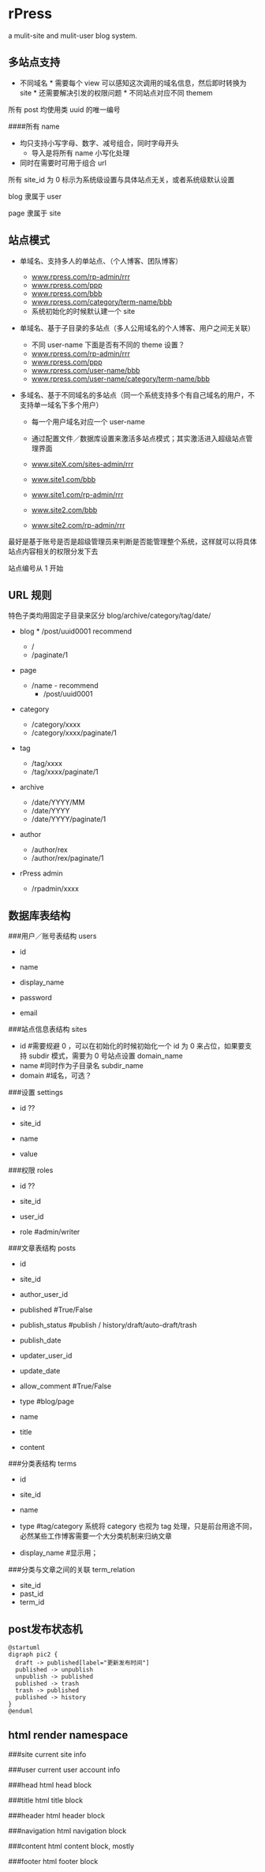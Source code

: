 
rPress
======

a mulit-site and mulit-user blog system.

多站点支持
---------

* 不同域名
		* 需要每个 view 可以感知这次调用的域名信息，然后即时转换为 site
				* 还需要解决引发的权限问题
				* 不同站点对应不同 themem

所有 post 均使用类 uuid 的唯一编号

####所有 name

* 均只支持小写字母、数字、减号组合，同时字母开头
	* 导入是将所有 name 小写化处理
* 同时在需要时可用于组合 url

所有 site_id 为 0 标示为系统级设置与具体站点无关，或者系统级默认设置

blog 隶属于 user

page 隶属于 site

站点模式
-------

* 单域名、支持多人的单站点、（个人博客、团队博客）
    * www.rpress.com/rp-admin/rrr
    * www.rpress.com/ppp
    * www.rpress.com/bbb
    * www.rpress.com/category/term-name/bbb
    * 系统初始化的时候默认建一个 site

* 单域名、基于子目录的多站点（多人公用域名的个人博客、用户之间无关联）
    * 不同 user-name 下面是否有不同的 theme 设置？
    * www.rpress.com/rp-admin/rrr
    * www.rpress.com/ppp
    * www.rpress.com/user-name/bbb
    * www.rpress.com/user-name/category/term-name/bbb

* 多域名、基于不同域名的多站点（同一个系统支持多个有自己域名的用户，不支持单一域名下多个用户）
    * 每一个用户域名对应一个 user-name
    * 通过配置文件／数据库设置来激活多站点模式；其实激活进入超级站点管理界面
    * www.siteX.com/sites-admin/rrr

    * www.site1.com/bbb
    * www.site1.com/rp-admin/rrr
    * www.site2.com/bbb
    * www.site2.com/rp-admin/rrr

最好是基于账号是否是超级管理员来判断是否能管理整个系统，这样就可以将具体站点内容相关的权限分发下去

站点编号从 1 开始

URL 规则
-------
特色子类均用固定子目录来区分 blog/archive/category/tag/date/

* blog
		* /post/uuid0001 recommend

    * /
    * /paginate/1

* page
    * /name - recommend
		* /post/uuid0001

* category
    * /category/xxxx
    * /category/xxxx/paginate/1

* tag
    * /tag/xxxx
    * /tag/xxxx/paginate/1

* archive
    * /date/YYYY/MM
    * /date/YYYY
    * /date/YYYY/paginate/1

* author
	* /author/rex
	* /author/rex/paginate/1

* rPress admin
	* /rpadmin/xxxx


数据库表结构
----------

###用户／账号表结构 users

* id
* name

* display_name
* password
* email


###站点信息表结构 sites

* id      #需要规避 0 ，可以在初始化的时候初始化一个 id 为 0 来占位，如果要支持 subdir 模式，需要为 0 号站点设置 domain_name
* name    #同时作为子目录名 subdir_name
* domain	#域名，可选？


###设置 settings

* id ??
* site_id

* name
* value


###权限 roles

* id ??
* site_id
* user_id

* role      #admin/writer


###文章表结构 posts

* id
* site_id

* author_user_id

* published       #True/False
* publish_status   #publish / history/draft/auto-draft/trash
* publish_date

* updater_user_id
* update_date

* allow_comment #True/False

* type          #blog/page
* name

* title
* content


###分类表结构 terms

* id
* site_id
* name

* type          #tag/category 系统将 category 也视为 tag 处理，只是前台用途不同，必然某些工作博客需要一个大分类机制来归纳文章
* display_name  #显示用；


###分类与文章之间的关联 term_relation

* site_id
* past_id
* term_id

post发布状态机
-------------
~~~
@startuml
digraph pic2 {
  draft -> published[label="更新发布时间"]
  published -> unpublish
  unpublish -> published
  published -> trash
  trash -> published
  published -> history
}
@enduml
~~~

html render namespace
---------------------
###site
current site info

###user
current user account info

###head
html head block

###title
html title block

###header
html header block

###navigation
html navigation block

###content
html content block, mostly

###footer
html footer block
